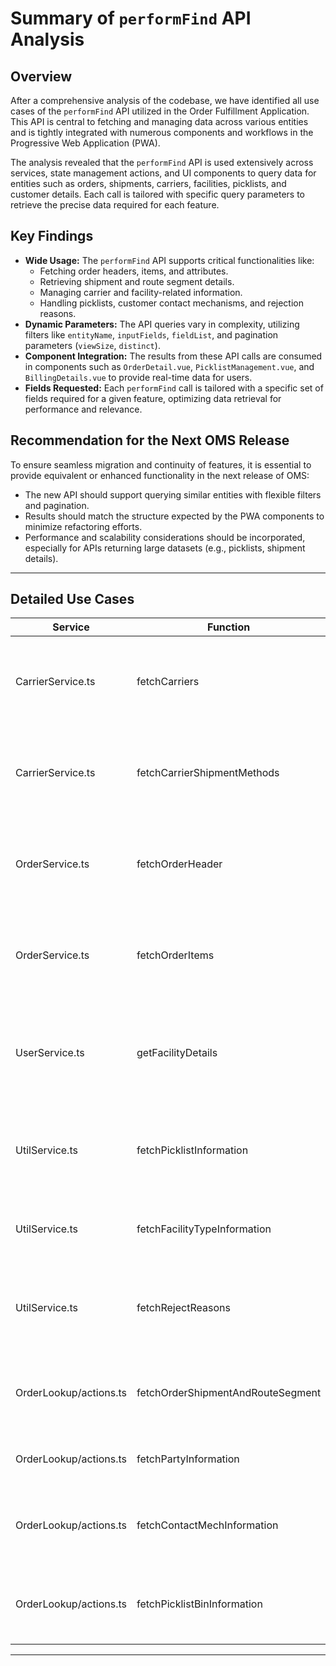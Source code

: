 # Summary of `performFind` API Analysis

## Overview

After a comprehensive analysis of the codebase, we have identified all use cases of the `performFind` API utilized in the Order Fulfillment Application. This API is central to fetching and managing data across various entities and is tightly integrated with numerous components and workflows in the Progressive Web Application (PWA).

The analysis revealed that the `performFind` API is used extensively across services, state management actions, and UI components to query data for entities such as orders, shipments, carriers, facilities, picklists, and customer details. Each call is tailored with specific query parameters to retrieve the precise data required for each feature.

## Key Findings

- **Wide Usage:** The `performFind` API supports critical functionalities like:
  - Fetching order headers, items, and attributes.
  - Retrieving shipment and route segment details.
  - Managing carrier and facility-related information.
  - Handling picklists, customer contact mechanisms, and rejection reasons.
- **Dynamic Parameters:** The API queries vary in complexity, utilizing filters like `entityName`, `inputFields`, `fieldList`, and pagination parameters (`viewSize`, `distinct`).
- **Component Integration:** The results from these API calls are consumed in components such as `OrderDetail.vue`, `PicklistManagement.vue`, and `BillingDetails.vue` to provide real-time data for users.
- **Fields Requested:** Each `performFind` call is tailored with a specific set of fields required for a given feature, optimizing data retrieval for performance and relevance.

## Recommendation for the Next OMS Release

To ensure seamless migration and continuity of features, it is essential to provide equivalent or enhanced functionality in the next release of OMS:
- The new API should support querying similar entities with flexible filters and pagination.
- Results should match the structure expected by the PWA components to minimize refactoring efforts.
- Performance and scalability considerations should be incorporated, especially for APIs returning large datasets (e.g., picklists, shipment details).


---

## Detailed Use Cases

| **Service**             | **Function**                    | **Entity**                     | **Parameters**                          | **Fields Requested**                                                | **Usage**                                                                             | **Components**                               |
|--------------------------|----------------------------------|---------------------------------|------------------------------------------|----------------------------------------------------------------------|-------------------------------------------------------------------------------------|-----------------------------------------------|
| CarrierService.ts        | fetchCarriers                  | Carrier                         | carrierId, statusId, partyId             | All Fields                                                         | Used in Carrier Management views to list and filter available carriers.             | Carriers.vue, CarrierDetail.vue               |
| CarrierService.ts        | fetchCarrierShipmentMethods    | CarrierShipmentMethod           | carrierPartyId, shipmentMethodTypeId     | All Fields                                                         | Used in Carrier Detail view to show supported shipment methods.                    | CarrierShipmentMethods.vue                    |
| OrderService.ts          | fetchOrderHeader               | OrderHeader                     | orderId, orderTypeId, statusId           | orderId, orderDate, statusId                                       | Used in the Orders Overview to display high-level order summaries.                 | OpenOrders.vue, Completed.vue                 |
| OrderService.ts          | fetchOrderItems                | OrderItem                       | orderId, productId                       | orderId, orderItemSeqId, quantityOrdered                           | Used in Order Detail views to show the items in a specific order.                  | OrderDetail.vue                               |
| UserService.ts           | getFacilityDetails             | Facility                        | facilityId, facilityTypeId               | facilityId, facilityName, facilityTypeId                           | Used in Facility Management views to display metadata about facilities.            | Settings.vue                                  |
| UtilService.ts           | fetchPicklistInformation       | Picklist                        | picklistId, statusId                     | picklistId, statusId, createdByUser                                | Used in Order Fulfillment workflows to display and manage picklists.               | InProgress.vue                                |
| UtilService.ts           | fetchFacilityTypeInformation   | FacilityType                    | facilityTypeId                           | facilityTypeId, description                                         | Used in Facility Settings to categorize facilities.                                 | Settings.vue                                  |
| UtilService.ts           | fetchRejectReasons             | RejectionReason                    | rejectReasonId, rejectTypeId             | rejectReasonId, description                                         | Used in Rejection Management to show and manage rejection reasons.                 | Rejections.vue, RejectionReasons.vue          |
| OrderLookup/actions.ts   | fetchOrderShipmentAndRouteSegment | OrderShipmentAndRouteSegment (View Entity)   | fieldList, viewSize, entityName          | orderId, shipGroupSeqId, shipmentId, trackingIdNumber              | Retrieves shipment and route segment details for orders.                           | OrderFulfillment.vue                          |
| OrderLookup/actions.ts   | fetchPartyInformation          | Party                           | partyId                                  | partyId, partyTypeId, roleTypeId                                    | Fetches billing party information for orders.                                      | BillingDetails.vue                            |
| OrderLookup/actions.ts   | fetchContactMechInformation    | ContactMech                     | contactMechId, contactMechId_op          | contactMechId, contactMechTypeId, infoString                       | Retrieves contact mechanisms (addresses, emails) for customers.                   | CustomerDetails.vue                           |
| OrderLookup/actions.ts   | fetchPicklistBinInformation    | PicklistBin                     | orderId, shipGroupSeqId, shipGroupSeqId_op | picklistBinId, statusId, orderId, shipGroupSeqId                   | Fetches picklist bins associated with specific order groups.                      | PicklistManagement.vue                        |

---
